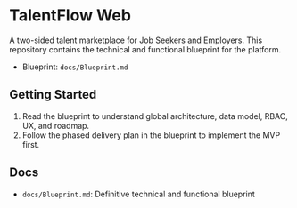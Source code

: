 # TalentFlow Web

A two-sided talent marketplace for Job Seekers and Employers. This repository contains the technical and functional blueprint for the platform.

- Blueprint: `docs/Blueprint.md`

## Getting Started

1. Read the blueprint to understand global architecture, data model, RBAC, UX, and roadmap.
2. Follow the phased delivery plan in the blueprint to implement the MVP first.

## Docs

- `docs/Blueprint.md`: Definitive technical and functional blueprint